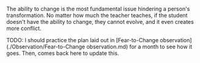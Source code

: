 The ability to change is the most fundamental issue hindering a person's transformation. No matter how much the teacher teaches, if the student doesn't have the ability to change, they cannot evolve, and it even creates more conflict.

TODO: I should practice the plan laid out in [Fear-to-Change observation](./Observation/Fear-to-Change observation.md) for a month to see how it goes. Then, comes back here to update this.